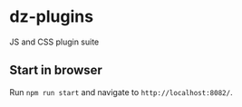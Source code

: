 # dz-plugins
JS and CSS plugin suite

## Start in browser
Run `npm run start` and navigate to `http://localhost:8082/`.
